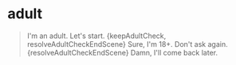# adult

> I'm an adult. Let's start. {keepAdultCheck, resolveAdultCheckEndScene}
> Sure, I'm 18+. Don't ask again. {resolveAdultCheckEndScene}
> Damn, I'll come back later.





































































